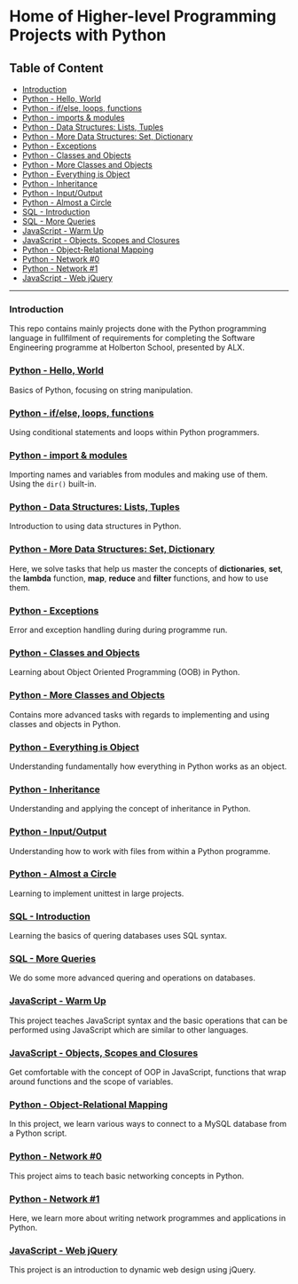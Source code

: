 # Home of Higher-level Programming Projects with Python

## Table of Content

- <a href="#intro">Introduction</a>
- <a href="#hello">Python - Hello, World</a>
- <a href="#conditionals">Python - if/else, loops, functions</a>
- <a href="#imports">Python - imports & modules</a>
- <a href="#data">Python - Data Structures: Lists, Tuples</a>
- <a href="#more_data">Python - More Data Structures: Set, Dictionary</a>
- <a href="#exception">Python - Exceptions</a>
- <a href="#classes">Python - Classes and Objects</a>
- <a href="#more_classes">Python - More Classes and Objects</a>
- <a href="#objects">Python - Everything is Object</a>
- <a href="#inheritance">Python - Inheritance</a>
- <a href="#inout">Python - Input/Output</a>
- <a href="#circle">Python - Almost a Circle</a>
- <a href="#sql">SQL - Introduction</a>
- <a href="#moresql">SQL - More Queries</a>
- <a href="#js">JavaScript - Warm Up</a>
- <a href="#more_js">JavaScript - Objects, Scopes and Closures</a>
- <a href="#orm">Python - Object-Relational Mapping</a>
- <a href="#network">Python - Network #0</a>
- <a href="#network-1">Python - Network #1</a>
- <a href="#jquery">JavaScript - Web jQuery</a>

---

### Introduction

<a id="intro"></a> This repo contains mainly projects done with the Python
programming language in fullfilment of requirements for completing the Software
Engineering programme at Holberton School, presented by ALX.

### [Python - Hello, World](https://github.com/chee-zaram/alx-higher_level_programming/tree/main/0x00-python-hello_world)

<a id="hello"></a> Basics of Python, focusing on string manipulation.

### [Python - if/else, loops, functions](https://github.com/chee-zaram/alx-higher_level_programming/tree/main/0x01-python-if_else_loops_functions)

<a id="conditionals"></a> Using conditional statements and loops within Python
programmers.

### [Python - import & modules](https://github.com/chee-zaram/alx-higher_level_programming/tree/main/0x02-python-import_modules)

<a id="imports"></a> Importing names and variables from modules and making use
of them. Using the `dir()` built-in.

### [Python - Data Structures: Lists, Tuples](https://github.com/chee-zaram/alx-higher_level_programming/tree/main/0x03-python-data_structures)

<a id="data"></a> Introduction to using data structures in Python.

### [Python - More Data Structures: Set, Dictionary](https://github.com/chee-zaram/alx-higher_level_programming/tree/main/0x04-python-more_data_structures)

<a id="more_data"></a> Here, we solve tasks that help us master the concepts of
**dictionaries**, **set**, the **lambda** function, **map**, **reduce** and
**filter** functions, and how to use them.

### [Python - Exceptions](https://github.com/chee-zaram/alx-higher_level_programming/tree/main/0x05-python-exceptions)

<a id="exception"></a> Error and exception handling during during programme run.

### [Python - Classes and Objects](https://github.com/chee-zaram/alx-higher_level_programming/tree/main/0x06-python-classes)

<a id="classes"></a> Learning about Object Oriented Programming (OOB) in Python.

### [Python - More Classes and Objects](https://github.com/chee-zaram/alx-higher_level_programming/tree/main/0x08-python-more_classes)

<a id="more_classes"></a> Contains more advanced tasks with regards to
implementing and using classes and objects in Python.

### [Python - Everything is Object](https://github.com/chee-zaram/alx-higher_level_programming/tree/main/0x09-python-everything_is_object)

<a id="objects"></a> Understanding fundamentally how everything in Python works
as an object.

### [Python - Inheritance](https://github.com/chee-zaram/alx-higher_level_programming/tree/main/0x0A-python-inheritance)

<a id="inheritance"></a> Understanding and applying the concept of inheritance
in Python.

### [Python - Input/Output](https://github.com/chee-zaram/alx-higher_level_programming/tree/main/0x0B-python-input_output)

<a id="inout"></a> Understanding how to work with files from within a Python
programme.

### [Python - Almost a Circle](https://github.com/chee-zaram/alx-higher_level_programming/tree/main/0x0C-python-almost_a_circle)

<a id="circle"></a> Learning to implement unittest in large projects.

### [SQL - Introduction](https://github.com/chee-zaram/alx-higher_level_programming/tree/main/0x0D-SQL_introduction)

<a id="sql"></a> Learning the basics of quering databases uses SQL syntax.

### [SQL - More Queries](https://github.com/chee-zaram/alx-higher_level_programming/tree/main/0x0E-SQL_more_queries)

<a id="moresql"></a> We do some more advanced quering and operations on
databases.

### [JavaScript - Warm Up](https://github.com/chee-zaram/alx-higher_level_programming/tree/main/0x12-javascript-warm_up)

<a id="js"></a> This project teaches JavaScript syntax and the basic operations
that can be performed using JavaScript which are similar to other languages.

### [JavaScript - Objects, Scopes and Closures](https://github.com/chee-zaram/alx-higher_level_programming/tree/main/0x13-javascript_objects_scopes_closures)

<a id="more_js"></a> Get comfortable with the concept of OOP in JavaScript,
functions that wrap around functions and the scope of variables.

### [Python - Object-Relational Mapping](https://github.com/chee-zaram/alx-higher_level_programming/tree/main/0x0F-python-object_relational_mapping)

<a id="orm"></a> In this project, we learn various ways to connect to a MySQL
database from a Python script.

### [Python - Network #0](https://github.com/chee-zaram/alx-higher_level_programming/tree/main/0x10-python-network_0)

<a id="network"></a> This project aims to teach basic networking concepts in
Python.

### [Python - Network #1](https://github.com/chee-zaram/alx-higher_level_programming/tree/main/0x11-python-network_1)

<a id="network-1"></a> Here, we learn more about writing network programmes and
applications in Python.

### [JavaScript - Web jQuery](https://github.com/chee-zaram/alx-higher_level_programming/tree/main/0x15-javascript-web_jquery)

<a id="jquery"></a> This project is an introduction to dynamic web design using
jQuery.
